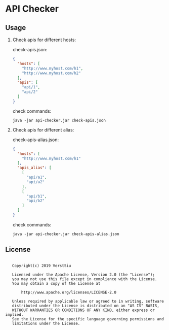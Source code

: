 
# API Checker

## Usage

1. Check apis for different hosts:

    check-apis.json:

    ```json
    {
      "hosts": [
        "http://www.myhost.com/h1",
        "http://www.myhost.com/h2"
      ],
      "apis": [
        "api/1",
        "api/2"
      ]
    }
    ``` 

    check commands:
    
    ```shell
    java -jar api-checker.jar check-apis.json
    ```

2. Check apis for different alias:

    check-apis-alias.json:

    ```json
    {
      "hosts": [
        "http://www.myhost.com/h1"
      ],
      "apis_alias": [
        [
          "api/a1",
          "api/a2"
        ],
        [
          "api/b1",
          "api/b2"
        ]
      ]
    }
    ``` 

    check commands:
   
    ```shell
    java -jar api-checker.jar check-apis-alias.json
    ```

## License

```

   Copyright(c) 2019 VerstSiu

   Licensed under the Apache License, Version 2.0 (the "License");
   you may not use this file except in compliance with the License.
   You may obtain a copy of the License at

       http://www.apache.org/licenses/LICENSE-2.0

   Unless required by applicable law or agreed to in writing, software
   distributed under the License is distributed on an "AS IS" BASIS,
   WITHOUT WARRANTIES OR CONDITIONS OF ANY KIND, either express or implied.
   See the License for the specific language governing permissions and
   limitations under the License.

```